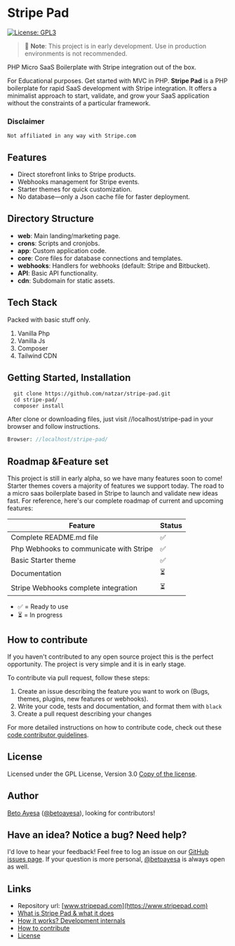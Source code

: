 

#  Stripe Pad
[![License: GPL3](https://img.shields.io/github/license/natzar/Stripe-Pad)](https://github.com/natzar/Stripe-Pad/blob/main/LICENSE.md)
> 🚧 **Note**: This project is in early development. Use in production environments is not recommended.

PHP Micro SaaS Boilerplate with Stripe integration out of the box.

For Educational purposes. Get started with MVC in PHP.
**Stripe Pad** is a PHP boilerplate for rapid SaaS development with Stripe integration. It offers a minimalist approach to start, validate, and grow your SaaS application without the constraints of a particular framework.


### Disclaimer

``` Not affiliated in any way with Stripe.com ```

## Features

- Direct storefront links to Stripe products.
- Webhooks management for Stripe events.
- Starter themes for quick customization.
- No database—only a Json cache file for faster deployment.



## Directory Structure

- **web**: Main landing/marketing page.
- **crons**: Scripts and cronjobs.
- **app**: Custom application code.
- **core**: Core files for database connections and templates.
- **webhooks**: Handlers for webhooks (default: Stripe and Bitbucket).
- **API**: Basic API functionality.
- **cdn**: Subdomain for static assets.

## Tech Stack

Packed with basic stuff only.

1. Vanilla Php
2. Vanilla Js
3. Composer
5. Tailwind CDN

 


## Getting Started, Installation

```
  git clone https://github.com/natzar/stripe-pad.git
  cd stripe-pad/
  composer install
```

After clone or downloading files, just visit //localhost/stripe-pad in your browser and follow instructions.


```php
Browser: //localhost/stripe-pad/
```



## Roadmap &Feature set

This project is still in early alpha, so we have many features soon to come! Starter themes covers a majority of features we support today. The road to a micro saas boilerplate based in Stripe to launch and validate new ideas fast. For reference, here's our complete roadmap of current and upcoming features:

| Feature                                                                               | Status    |
|---------------------------------------------------------------------------------------|-----------|
| Complete README.md file |  ✅     |
| Php Webhooks to communicate with Stripe                                               |  ✅     |
| Basic Starter theme                                                |  ✅     |
| Documentation                                               | ⏳      |
| Stripe Webhooks complete integration                                               | ⏳      |

 - ✅ = Ready to use
- ⏳ = In progress




## How to contribute
If you haven't contributed to any open source project this is the perfect opportunity. The project is very simple and it is in early stage. 

To contribute via pull request, follow these steps:

1. Create an issue describing the feature you want to work on (Bugs, themes,  plugins, new features or webhooks).
2. Write your code, tests and documentation, and format them with ``black``
3. Create a pull request describing your changes

For more detailed instructions on how to contribute code, check out these [code contributor guidelines](CONTRIBUTING.md).

## License
Licensed under the GPL License, Version 3.0 [Copy of the license](LICENSE.txt).

## Author 
[Beto Ayesa](https://github.com/betoayesa) ([@betoayesa](https://twitter.com/betoayesa)), looking for contributors!


## Have an idea? Notice a bug? Need help?

I'd love to hear your feedback! Feel free to log an issue on our [GitHub issues page](https://github.com/natzar/Stripe-Pad/issues). If your question is more personal, [@betoayesa](https://www.twitter.com/betoayesa) is always open as well.

## Links

- Repository url: [www.stripepad.com](https://www.stripepad.com)
- [What is Stripe Pad & what it does](#stripe-pad)
- [How it works? Development internals](#development-internals)
- [How to contribute](#how-to-contribute)
- [License](#license)
